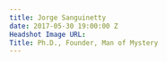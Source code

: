 ```yaml
---
title: Jorge Sanguinetty
date: 2017-05-30 19:00:00 Z
Headshot Image URL: 
Title: Ph.D., Founder, Man of Mystery
---
```


